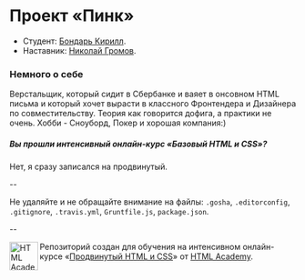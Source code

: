 # Проект «Пинк»

* Студент: [Бондарь Кирилл](https://htmlacademy.ru/profile/id3467).
* Наставник: [Николай Громов](https://htmlacademy.ru/profile/id6170).

### Немного о себе
Верстальщик, который сидит в Сбербанке и ваяет в онсовном HTML письма и который хочет вырасти в классного Фронтендера и Дизайнера по совместительству. Теория как говорится дофига, а практики не очень. Хобби - Сноуборд, Покер и хорошая компания:) 

##### Вы прошли интенсивный онлайн-курс «Базовый HTML и CSS»?
Нет, я сразу записался на продвинутый.

--

Не удаляйте и не обращайте внимание на файлы: `.gosha`, `.editorconfig`, `.gitignore`, `.travis.yml`, `Gruntfile.js`, `package.json`.

--

<a href="https://htmlacademy.ru/advanced_intensive"><img align="left" width="50" height="50" title="HTML Academy" src="https://htmlacademy.ru/static/img/logo-github.svg"></a>

Репозиторий создан для обучения на интенсивном онлайн-курсе «[Продвинутый HTML и CSS](https://htmlacademy.ru/advanced_intensive)» от [HTML Academy](https://htmlacademy.ru).
